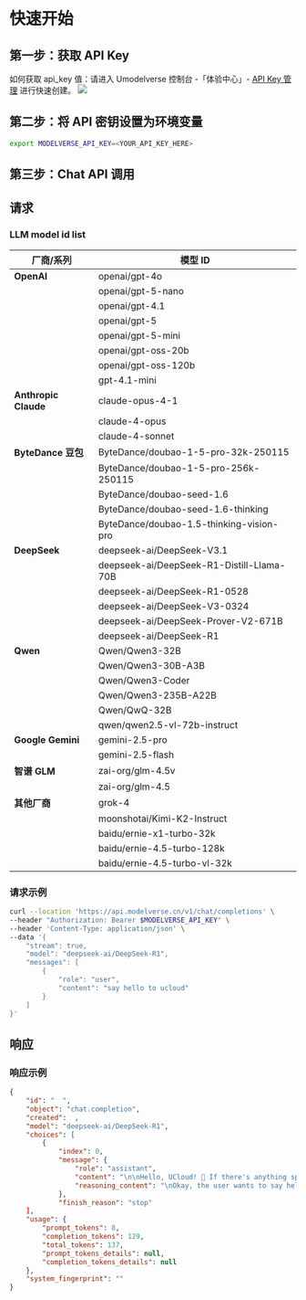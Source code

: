 # 快速开始

## 第一步：获取 API Key

如何获取 api_key 值：请进入 Umodelverse 控制台 -「体验中心」- [API Key 管理](https://console.ucloud.cn/modelverse/experience/api-keys) 进行快速创建。
![](https://www-s.ucloud.cn/2025/03/a427b4a6c0ff2d4dc2f2ee3cdad95098_1743154241648.png)
## 第二步：将 API 密钥设置为环境变量

<!-- 以下是 API 密钥在本地设置为环境变量 MODELVERSE_API_KEY 的方法。 -->

```bash
export MODELVERSE_API_KEY=<YOUR_API_KEY_HERE>
```

## 第三步：Chat API 调用

## 请求
### LLM model id list
| 厂商/系列         | 模型 ID |
|------------------|--------------------------------------------------|
| **OpenAI**       | openai/gpt-4o |
|                  | openai/gpt-5-nano |
|                  | openai/gpt-4.1 |
|                  | openai/gpt-5 |
|                  | openai/gpt-5-mini |
|                  | openai/gpt-oss-20b |
|                  | openai/gpt-oss-120b |
|                  | gpt-4.1-mini |
| **Anthropic Claude** | claude-opus-4-1 |
|                  | claude-4-opus |
|                  | claude-4-sonnet |
| **ByteDance 豆包** | ByteDance/doubao-1-5-pro-32k-250115 |
|                  | ByteDance/doubao-1-5-pro-256k-250115 |
|                  | ByteDance/doubao-seed-1.6 |
|                  | ByteDance/doubao-seed-1.6-thinking |
|                  | ByteDance/doubao-1.5-thinking-vision-pro |
| **DeepSeek**     | deepseek-ai/DeepSeek-V3.1 |
|                  | deepseek-ai/DeepSeek-R1-Distill-Llama-70B |
|                  | deepseek-ai/DeepSeek-R1-0528 |
|                  | deepseek-ai/DeepSeek-V3-0324 |
|                  | deepseek-ai/DeepSeek-Prover-V2-671B |
|                  | deepseek-ai/DeepSeek-R1 |
| **Qwen**         | Qwen/Qwen3-32B |
|                  | Qwen/Qwen3-30B-A3B |
|                  | Qwen/Qwen3-Coder |
|                  | Qwen/Qwen3-235B-A22B |
|                  | Qwen/QwQ-32B |
|                  | qwen/qwen2.5-vl-72b-instruct |
| **Google Gemini** | gemini-2.5-pro |
|                  | gemini-2.5-flash |
| **智谱 GLM**     | zai-org/glm-4.5v |
|                  | zai-org/glm-4.5 |
| **其他厂商**     | grok-4 |
|                  | moonshotai/Kimi-K2-Instruct |
|                  | baidu/ernie-x1-turbo-32k |
|                  | baidu/ernie-4.5-turbo-128k |
|                  | baidu/ernie-4.5-turbo-vl-32k |

### 请求示例

```bash
curl --location 'https://api.modelverse.cn/v1/chat/completions' \
--header "Authorization: Bearer $MODELVERSE_API_KEY" \
--header 'Content-Type: application/json' \
--data '{
    "stream": true,
    "model": "deepseek-ai/DeepSeek-R1",
    "messages": [
        {
            "role": "user",
            "content": "say hello to ucloud"
        }
    ]
}'
```

## 响应

### 响应示例

```json
{
    "id": "  ",
    "object": "chat.completion",
    "created":  ,
    "model": "deepseek-ai/DeepSeek-R1",
    "choices": [
        {
            "index": 0,
            "message": {
                "role": "assistant",
                "content": "\n\nHello, UCloud! 👋 If there's anything specific you'd like to know or discuss about UCloud's services (like cloud computing, storage, AI solutions, etc.), feel free to ask! 😊",
                "reasoning_content": "\nOkay, the user wants to say hello to UCloud. Let me start by greeting UCloud directly.\n\nHmm, should I mention what UCloud is? Maybe a brief intro would help, like it's a cloud service provider.\n\nThen, I can ask if there's anything specific the user needs help with regarding UCloud services.\n\nKeeping it friendly and open-ended makes sense for a helpful response.\n"
            },
            "finish_reason": "stop"
    ],
    "usage": {
        "prompt_tokens": 8,
        "completion_tokens": 129,
        "total_tokens": 137,
        "prompt_tokens_details": null,
        "completion_tokens_details": null
    },
    "system_fingerprint": ""
}
```
